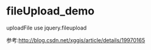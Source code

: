 # fileUpload_demo
uploadFile use jquery.fileupload

参考:http://blog.csdn.net/xggis/article/details/19970165
